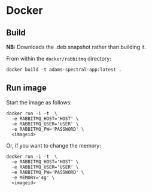 # Docker

## Build

**NB:** Downloads the .deb snapshot rather than building it. 

From within the `docker/rabbitmq` directory:

```
docker build -t adams-spectral-app:latest .
```

## Run image

Start the image as follows:

```
docker run -i -t  \
  -e RABBITMQ_HOST='HOST' \
  -e RABBITMQ_USER='USER' \
  -e RABBITMQ_PW='PASSWORD' \ 
  <imageid>
```

Or, if you want to change the memory:

```
docker run -i -t  \
  -e RABBITMQ_HOST='HOST' \
  -e RABBITMQ_USER='USER' \
  -e RABBITMQ_PW='PASSWORD' \ 
  -e MEMORY='4g' \
  <imageid>
```
